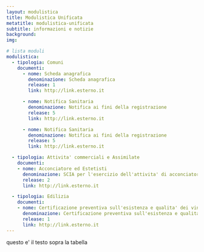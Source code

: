 ```yaml
---
layout: modulistica
title: Modulistica Unificata
metatitle: modulistica-unificata
subtitle: informazioni e notizie
background:
img:

# lista moduli
modulistica:
  - tipologia: Comuni
    documenti:
      - nome: Scheda anagrafica
        denominazione: Scheda anagrafica
        release: 1
        link: http://link.esterno.it

      - nome: Notifica Sanitaria
        denominazione: Notifica ai fini della registrazione
        release: 5
        link: http://link.esterno.it

      - nome: Notifica Sanitaria
        denominazione: Notifica ai fini della registrazione
        release: 5
        link: http://link.esterno.it

  - tipologia: Attivita' commerciali e Assimilate
    documenti:
    - nome: Acconciatore ed Estetisti
      denominazione: SCIA per l'esercizio dell'attivita' di acconciatore e/o estetista
      release: 2
      link: http://link.esterno.it

  - tipologia: Edilizia
    documenti:
    - nome: Certificazione preventiva sull'esistenza e qualita' dei vincoli
      denominazione: Certificazione preventiva sull'esistenza e qualita' dei vincoli
      release: 1
      link: http://link.esterno.it
---
```


questo e' il testo sopra la tabella
